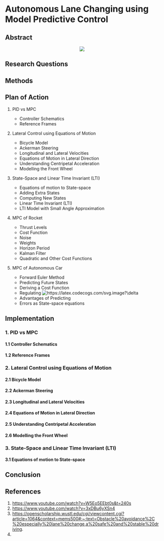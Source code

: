 # Autonomous Lane Changing using Model Predictive Control


## Abstract

<p align="center">
  <img src= "https://user-images.githubusercontent.com/59663734/160285131-79c71a9a-599a-48a7-b84b-99d649ab8dd9.gif" />
</p>



## Research Questions

## Methods

## Plan of Action
1. PID vs MPC
    - Controller Schematics
    - Reference Frames
    
2. Lateral Control using Equations of Motion

    - Bicycle Model
    - Ackerman Steering
    - Longitudinal and Lateral Velocities
    - Equations of Motion in Lateral Direction
    - Understanding Centripetal Acceleration
    - Modelling the Front Wheel


3. State-Space and Linear Time Invariant (LTI)
    - Equations of motion to State-space
    - Adding Extra States
    - Computing New States
    - Linear Time Invariant (LTI)
    - LTI Model with Small Angle Approximation

4. MPC of Rocket
    - Thrust Levels
    - Cost Function
    - Noise
    - Weights
    - Horizon Period
    - Kalman Filter
    - Quadratic and Other Cost Functions

5. MPC of Autonomous Car
    - Forward Euler Method
    - Predicting Future States
    - Deriving a Cost Function
    - Regulating <img src="https://latex.codecogs.com/svg.image?\delta&space;" title="https://latex.codecogs.com/svg.image?\delta " />
    - Advantages of Predicting
    - Errors as State-space equations


## Implementation

### 1. PID vs MPC
    
#### 1.1 Controller Schematics

#### 1.2 Reference Frames





### 2. Lateral Control using Equations of Motion

#### 2.1 Bicycle Model

#### 2.2 Ackerman Steering

#### 2.3 Longitudinal and Lateral Velocities

#### 2.4 Equations of Motion in Lateral Direction

#### 2.5 Understanding Centripetal Acceleration

#### 2.6 Modelling the Front Wheel



### 3. State-Space and Linear Time Invariant (LTI)



#### 3.1 Equations of motion to State-space

## Conclusion

## References
1. https://www.youtube.com/watch?v=W5Eo5EEbt0s&t=240s
2. https://www.youtube.com/watch?v=3xDBu6yXSn4
3. https://openscholarship.wustl.edu/cgi/viewcontent.cgi?article=1064&context=mems500#:~:text=Obstacle%20avoidance%2C%20especially%20lane%20change,a%20safe%20and%20stable%20driving.
4. 
